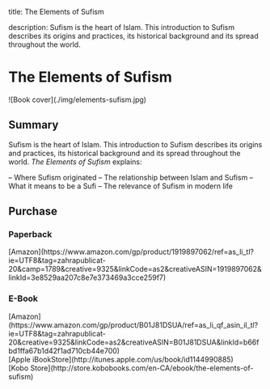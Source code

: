 title: The Elements of Sufism

description: Sufism is the heart of Islam. This introduction to Sufism describes its origins and practices, its historical background and its spread throughout the world.

# The Elements of Sufism

<div markdown="1" class="cover-image">
![Book cover](./img/elements-sufism.jpg)
</div>

## Summary

Sufism is the heart of Islam. This introduction to Sufism describes its origins and practices, its historical background and its spread throughout the world. _The Elements of Sufism_ explains:

– Where Sufism originated
– The relationship between Islam and Sufism
– What it means to be a Sufi
– The relevance of Sufism in modern life

## Purchase

### Paperback

<div markdown="3" class="purchase-link">
[Amazon](https://www.amazon.com/gp/product/1919897062/ref=as_li_tl?ie=UTF8&tag=zahrapublicat-20&camp=1789&creative=9325&linkCode=as2&creativeASIN=1919897062&linkId=3e8529aa207c8e7e373469a3cce259f7)
</div>

### E-Book

<div markdown="3" class="purchase-link">
[Amazon](https://www.amazon.com/gp/product/B01J81DSUA/ref=as_li_qf_asin_il_tl?ie=UTF8&tag=zahrapublicat-20&creative=9325&linkCode=as2&creativeASIN=B01J81DSUA&linkId=b66fbd1ffa67b1d42f1ad710cb44e700)
</div>

<div markdown="3" class="purchase-link">
[Apple iBookStore](http://itunes.apple.com/us/book/id1144990885)
</div>

<div markdown="3" class="purchase-link">
[Kobo Store](http://store.kobobooks.com/en-CA/ebook/the-elements-of-sufism)
</div>